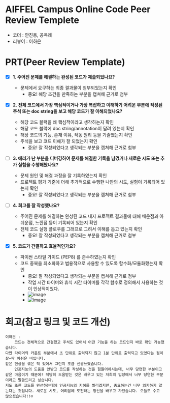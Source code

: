 # AIFFEL Campus Online Code Peer Review Templete
- 코더 : 안진용, 공옥례
- 리뷰어 : 이하은


# PRT(Peer Review Template)
- [x]  **1. 주어진 문제를 해결하는 완성된 코드가 제출되었나요?**
    - 문제에서 요구하는 최종 결과물이 첨부되었는지 확인
        - 중요! 해당 조건을 만족하는 부분을 캡쳐해 근거로 첨부
    
- [x]  **2. 전체 코드에서 가장 핵심적이거나 가장 복잡하고 이해하기 어려운 부분에 작성된 
주석 또는 doc string을 보고 해당 코드가 잘 이해되었나요?**
    - 해당 코드 블럭을 왜 핵심적이라고 생각하는지 확인
    - 해당 코드 블럭에 doc string/annotation이 달려 있는지 확인
    - 해당 코드의 기능, 존재 이유, 작동 원리 등을 기술했는지 확인
    - 주석을 보고 코드 이해가 잘 되었는지 확인
        - 중요! 잘 작성되었다고 생각되는 부분을 캡쳐해 근거로 첨부
        
- [ ]  **3. 에러가 난 부분을 디버깅하여 문제를 해결한 기록을 남겼거나
새로운 시도 또는 추가 실험을 수행해봤나요?**
    - 문제 원인 및 해결 과정을 잘 기록하였는지 확인
    - 프로젝트 평가 기준에 더해 추가적으로 수행한 나만의 시도, 
    실험이 기록되어 있는지 확인
        - 중요! 잘 작성되었다고 생각되는 부분을 캡쳐해 근거로 첨부
        
- [ ]  **4. 회고를 잘 작성했나요?**
    - 주어진 문제를 해결하는 완성된 코드 내지 프로젝트 결과물에 대해
    배운점과 아쉬운점, 느낀점 등이 기록되어 있는지 확인
    - 전체 코드 실행 플로우를 그래프로 그려서 이해를 돕고 있는지 확인
        - 중요! 잘 작성되었다고 생각되는 부분을 캡쳐해 근거로 첨부
        
- [x]  **5. 코드가 간결하고 효율적인가요?**
    - 파이썬 스타일 가이드 (PEP8) 를 준수하였는지 확인
    - 코드 중복을 최소화하고 범용적으로 사용할 수 있도록 함수화/모듈화했는지 확인
        - 중요! 잘 작성되었다고 생각되는 부분을 캡쳐해 근거로 첨부
        - 작업 시간 타이머와 휴식 시간 타이머를 각각 함수로 정의해서 사용하는 것이 인상적이었다.
        - ![image](https://github.com/user-attachments/assets/3119a6b6-00c9-4a92-9ad3-24502e60da16)
        - ![image](https://github.com/user-attachments/assets/10338846-06fe-4f07-a5e5-a7c5224fcdf4)




# 회고(참고 링크 및 코드 개선)
```
이하은 :
    코드는 전체적으로 간결했고 주석도 있어서 어떤 기능을 하는 코드인지 바로 확인 가능했습니다.
다만 타이머의 카운트 부분에서 초 단위로 출력되지 않고 1분 단위로 출력되고 있었다는 점이 살~짝 아쉬운 바입니다.
같은 현상을 겪은 적 있어서 그런지 조금 신경쓰였습니다.
    인공지능의 도움을 안받고 코드를 작성하는 것을 힘들어하시는데, 너무 당연한 부분이고 같은 마음이기 때문에! 적당히 도움받는 것은 배우고 있는 저희의 입장에서 너무 당연한 부분이라고 말씀드리고 싶습니다.
저도 또한 코드를 완선하는데에 인공지능의 지혜를 빌리겠지만, 중요하는건 너무 의지하지 않는다는 것입니다. 새로운 시도, 어려움에 도전하는 정신을 배우고 가겠습니다. 오늘도 수고 많으셨습니다!!☺️
``` 
